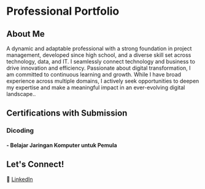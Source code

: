 # Professional Portfolio  

## About Me  
A dynamic and adaptable professional with a strong foundation in project management, developed since high school, and a diverse skill set across technology, data, and IT. I seamlessly connect technology and business to drive innovation and efficiency. Passionate about digital transformation, I am committed to continuous learning and growth. While I have broad experience across multiple domains, I actively seek opportunities to deepen my expertise and make a meaningful impact in an ever-evolving digital landscape..  

## Certifications with Submission

### Dicoding
#### - Belajar Jaringan Komputer untuk Pemula

## Let's Connect!  
🔗 [LinkedIn](https://www.linkedin.com/in/abdulsyukurkamaruddin/)
